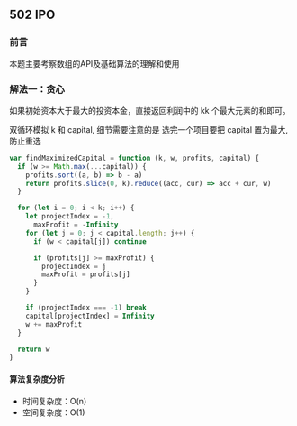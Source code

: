 ## 502 IPO

### 前言
本题主要考察数组的API及基础算法的理解和使用


### 解法一：贪心
如果初始资本大于最大的投资本金，直接返回利润中的 kk 个最大元素的和即可。

双循环模拟 k 和 capital, 细节需要注意的是 选完一个项目要把 capital 置为最大, 防止重选

```js
var findMaximizedCapital = function (k, w, profits, capital) {
  if (w >= Math.max(...capital)) {
    profits.sort((a, b) => b - a)
    return profits.slice(0, k).reduce((acc, cur) => acc + cur, w)
  }

  for (let i = 0; i < k; i++) {
    let projectIndex = -1,
      maxProfit = -Infinity
    for (let j = 0; j < capital.length; j++) {
      if (w < capital[j]) continue

      if (profits[j] >= maxProfit) {
        projectIndex = j
        maxProfit = profits[j]
      }
    }

    if (projectIndex === -1) break
    capital[projectIndex] = Infinity
    w += maxProfit
  }

  return w
}
```

#### 算法复杂度分析
- 时间复杂度：O(n)
- 空间复杂度：O(1) 
&nbsp;
    